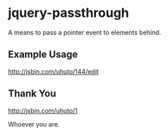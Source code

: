 jquery-passthrough
==================

A means to pass a pointer event to elements behind.

## Example Usage

http://jsbin.com/uhuto/144/edit

## Thank You

http://jsbin.com/uhuto/1

Whoever you are.